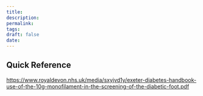 ```yaml
---
title:
description: 
permalink: 
tags: 
draft: false
date:
---
```

## Quick Reference

https://www.royaldevon.nhs.uk/media/sxyjvd1y/exeter-diabetes-handbook-use-of-the-10g-monofilament-in-the-screening-of-the-diabetic-foot.pdf